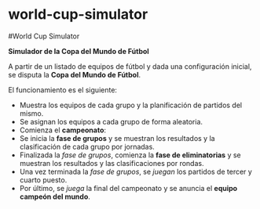 # world-cup-simulator

#World Cup Simulator

**Simulador de la Copa del Mundo de Fútbol**

A partir de un listado de equipos de fútbol y dada una configuración inicial, se disputa la **Copa del Mundo de Fútbol**.

El funcionamiento es el siguiente:

- Muestra los equipos de cada grupo y la planificación de partidos del mismo.
- Se asignan los equipos a cada grupo de forma aleatoria.
- Comienza el **campeonato**:
- Se inicia la **fase de grupos** y se muestran los resultados y la clasificación de cada grupo por jornadas.
- Finalizada la *fase de grupos*, comienza la **fase de eliminatorias** y se muestran los resultados y las clasificaciones por rondas.
- Una vez terminada la *fase de grupos*, se *juegan* los partidos de tercer y cuarto puesto.
- Por último, se *juega* la final del campeonato y se anuncia el **equipo campeón del mundo**.
